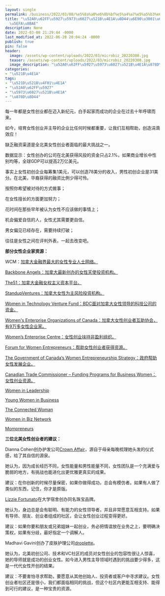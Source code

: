 ```yaml
---
layout: single
permalink: /business/2022/03/08/%e5%8a%a0%e6%8b%bf%e5%a4%a7%e5%a5%b3%e6%80%a7%e5%88%9b%e4%b8%9a%e8%b5%84%e6%ba%90%e3%80%81%e6%95%b0%e6%8d%ae%e5%92%8c%e5%bb%ba%e8%ae%ae/
title: "\u52A0\u62FF\u5927\u5973\u6027\u521B\u4E1A\u8D44\u6E90\u3001\u6570\u636E\u548C\
  \u5EFA\u8BAE"
description: None
date: 2022-03-08 21:29:44 -0000
last_modified_at: 2022-06-28 20:04:24 -0000
publish: true
pin: false
header:
  image: /assets/wp-content/uploads/2022/03/microbiz_20220308.jpg
  teaser: /assets/wp-content/uploads/2022/03/microbiz_20220308.jpg
  image_description: "\u52A0\u62FF\u5927\u5973\u6027\u521B\u4E1A\u878D\u8D44\u8D44\u6E90"
categories:
- "\u521B\u4E1A"
tags:
- "\u521D\u521B\u4F01\u4E1A"
- "\u52A0\u62FF\u5927"
- "\u5973\u6027\u521B\u4E1A"
- "\u878D\u8D44"
---
```

每一年都是女性创业都在迈入新纪元，白手起家而成功的企业在过去十年呼啸而来。

如今，培育女性创业并主导的企业比任何时候都重要，让我们互相帮助，创造涓滴效应！

缺乏融资渠道是全北美女性创业者面临的最大挑战之一。

数据显示：女性创办的公司在北美获得风投的资金只占2.1%，如果商业增长中性别均等，全球GDP可以提高2万亿美元。

事实上女性初创企业每筹集1美元，可以创造78美分的收入，男性初创企业是31美分。在北美，华裔获得的融资比例少得可怜。

按照你希望被对待的方式做事；

在女性擅长的方面更加努力；

花时间在那些早年被认为女性不应该做的事情上；

机会偏爱自信的人，女性尤其需要更自信。

男女偏见已经存在，需要持续打破；

往往是女性之间在评判外表，一起去改变吧。

**部分女性企业家资源：**

WCM：[加拿大金融界最大的女性专业人士网络。](https://wcm.ca)

[Backbone Angels：加拿大最新创办的女性天使投资机构。](https://www.backboneangels.com)

[The51：加拿大金融女权主义资本平台。](https://the51.com/)

[StandupVentures：加拿大女性为主风险投资机构。](https://www.standupvc.com/)

[Women in Technology Venture Fund：BDC面对加拿大女性领导的科技公司的资金。](https://www.bdc.ca/en/bdc-capital/venture-capital/funds/women-tech-fund)

[Women's Enterprise Organizations of Canada：加拿大女性创业者互助协会，有9万多女性企业家。](https://weoc.ca)

[Women’s Enterprise Centre：女性创业扶持非盈利组织。](https://weoc.ca)

[Forum for Women Entrepreneurs：帮助女性创业者获得资源。](https://www.theforum.ca)

[The Government of Canada’s Women Entrepreneurship Strategy：政府帮助女性发展企业。](https://ised-isde.canada.ca/site/women-entrepreneurship-strategy/en)

[Canadian Trade Commissioner – Funding Programs for Business Women：女性创业资源。](https://www.tradecommissioner.gc.ca/businesswomen-femmesdaffaires/funding-financement.aspx?lang=eng)

[Women in Leadership](https://www.womeninleadership.ca/)

[Young Women in Business](https://ywib.ca/)

[The Connected Woman](https://theconnectedwoman.com/)

[Women in Biz Network](https://www.womeninbiznetwork.com/)

[Mompreneurs](https://themompreneur.com/)

**三位北美女性创业者的建议：**

Dianna Cohen创办护发公司[Crown Affair](https://www.crownaffair.com)，源自于母亲每晚梳理她头发的仪式感，给了其自信的源泉。

她认为，因为成长经历不同，女性能量和男性能量不同，女性团队是一个充满爱与脆弱的地方，有挑战也能进化出更优雅更真实的成果。

建议：在你创新的时候尽量保密，如果你做得成功，总会有模仿者。如果有人做了类似的东西，记住，你才是原版。

[Lizzie Fortunato](https://www.lizziefortunato.com)在大学宿舍创办同名珠宝品牌。

她认为，身边总是会有聪明、有能力的女性领导者，并且非常愿意互相支持。如果有导师、朋友、创业者组成的社区，会让女性创业过程变得更好。

建议：如果你要和朋友或兄弟姐妹一起创业，务必把情谊放在业务之上，要明确决策权，如果有分歧，最好指定一个调解人。

Madhavi Gavini创办了皮肤护理公司[droplette](https://droplette.io)。

她认为，北美初创公司、技术和VC社区的成员对女性创业的包容性很让人惊喜，她的导师就是成功的创业女性。如今进入男性主导领域时遇到的挑战要少得多，这是一代代女性开创的结果。

建议：不要害怕寻求帮助，要愿意从其他创始人、投资者或客户中寻求建议。女性创业者社区还是很小，我们都面临相同的挑战，但这个社区内更能互相支持、能得到可行的建议，是一种宝贵的资源。
